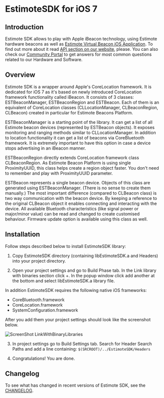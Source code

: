 EstimoteSDK for iOS 7
=======

Introduction
-------

Estimote SDK allows to play with Apple iBeacon technology, using Estimote hardware beacons as well as [Estimote Virtual Beacon iOS Application](https://itunes.apple.com/us/app/estimote-virtual-beacon/id686915066). To find out more about it read [API section on our website](http://estimote.com/api/index.html#), please. You can also check our [Community Portal](http://community.estimote.com) to get answers for most common questions related to our Hardware and Software.

Overview
-------


Estimote SDK is a wrapper around Apple's CoreLocation framework. It is dedicated for iOS 7 as it's based on newly introduced CoreLocation framework functionality called iBeacon. It consists of 3 classes: ESTBeaconManager, ESTBeaconRegion and ESTBeacon. Each of them is an equivalent of CoreLocation classes (CLLocationManager, CLBeaconRegion, CLBeacon) created in particular for Estimote Beacons Platform.

ESTBeaconManager is a starting point of the library. It can get a list of all Estimote beacon devices (represented by ESTBeacon objects). It exposes monitoring and ranging methods similar to CLLocationManager. In addition to location functionality it can get a list of beacons via CoreBluetooth framework. It is extremely important to have this option in case a device stops advertising in an iBeacon manner.

ESTBeaconRegion directly extends CoreLocation framework class CLBeaconRegion. As Estimote Beacon Platform is using single ProximityUUID, this class helps create a region object faster. You don't need to remember and play with ProximityUUID parameter.

ESTBeacon represents a single beacon device. Objects of this class are generated using ESTBeaconManager. (There is no sense to create them manually.) The most important difference (compared to CLBeacon class) is two way communication with the beacon device. By keeping a reference to the original CLBeacon object it enables connecting and interacting with the device. All available Bluetooth characteristics (like signal power or major/minor value) can be read and changed to create customised behaviour. Firmware update option is available using this class as well. 


Installation
-------

Follow steps described below to install EstimoteSDK library:

1. Copy EstimoteSDK directory (containing libEstimoteSDK.a and Headers) into your project directory.

2. Open your project settings and go to Build Phase tab. In the Link library with binaries section click +. In the popup window click add another at the bottom and select libEstimoteSDK.a library file. 

  In addition EstimoteSDK requires the following native iOS frameworks:
  * CoreBluetooth.framework
  * CoreLocation.framework
  * SystemConfiguration.framework

  After you add them your project settings should look like the screenshot below.

  ![ScreenShot LinkWithBinaryLibraries](http://estimote.com/api/BuildPhasesScreenshot.png)

3. In project settings go to Build Settings tab. Search for Header Search Paths and add a line containing: `$(SRCROOT)/../EstimoteSDK/Headers`

4. Congratulations! You are done.
 
Changelog
-------

To see what has changed in recent versions of Estimote SDK, see the [CHANGELOG](https://github.com/Estimote/iOS-SDK/blob/master/CHANGELOG.md).
